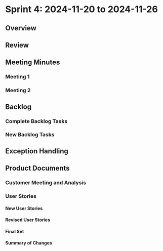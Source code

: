 # Sprint 4: 2024-11-20 to 2024-11-26

## Overview

## Review

## Meeting Minutes

### Meeting 1

### Meeting 2

## Backlog

### Complete Backlog Tasks

### New Backlog Tasks

## Exception Handling

## Product Documents

### Customer Meeting and Analysis

### User Stories

#### New User Stories

#### Revised User Stories

#### Final Set

#### Summary of Changes
